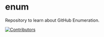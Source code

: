 # enum
Repository to learn about GitHub Enumeration.











































































































































































































































































[![Contributors](https://img.shields.io/badge/Contributors-3-brightgreen)](https://github.com/EurydiceCorp/enum/graphs/contributors)
